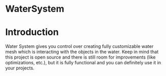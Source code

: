 # WaterSystem

# Introduction

Water System gives you control over creating fully customizable water mesh which is interacting with the objects in the water. Keep in mind that this project is open source and there is still room for improvements (like optimizations, etc.), but it is fully functional and you can definitely use it in your projects.

